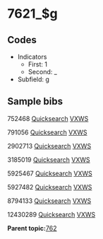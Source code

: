 # 7621\_$g

## Codes

-   Indicators
    -   First: 1
    -   Second: \_
-   Subfield: g

## Sample bibs

752468 [Quicksearch](https://search.library.yale.edu/catalog/752468) [VXWS](http://prodorbis.library.yale.edu:7014/vxws/GetHoldingsService?bibId=752468)

791056 [Quicksearch](https://search.library.yale.edu/catalog/791056) [VXWS](http://prodorbis.library.yale.edu:7014/vxws/GetHoldingsService?bibId=791056)

2902713 [Quicksearch](https://search.library.yale.edu/catalog/2902713) [VXWS](http://prodorbis.library.yale.edu:7014/vxws/GetHoldingsService?bibId=2902713)

3185019 [Quicksearch](https://search.library.yale.edu/catalog/3185019) [VXWS](http://prodorbis.library.yale.edu:7014/vxws/GetHoldingsService?bibId=3185019)

5925467 [Quicksearch](https://search.library.yale.edu/catalog/5925467) [VXWS](http://prodorbis.library.yale.edu:7014/vxws/GetHoldingsService?bibId=5925467)

5927482 [Quicksearch](https://search.library.yale.edu/catalog/5927482) [VXWS](http://prodorbis.library.yale.edu:7014/vxws/GetHoldingsService?bibId=5927482)

8794133 [Quicksearch](https://search.library.yale.edu/catalog/8794133) [VXWS](http://prodorbis.library.yale.edu:7014/vxws/GetHoldingsService?bibId=8794133)

12430289 [Quicksearch](https://search.library.yale.edu/catalog/12430289) [VXWS](http://prodorbis.library.yale.edu:7014/vxws/GetHoldingsService?bibId=12430289)

**Parent topic:**[762](../../tags/762/762.md)

